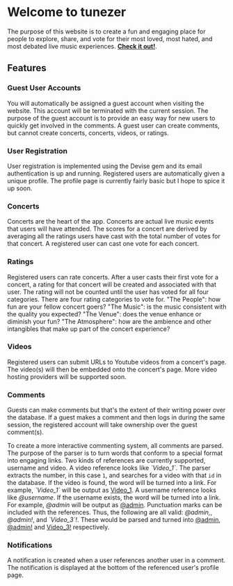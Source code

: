 # Welcome to tunezer

  The purpose of this website is to create a fun and engaging place for people to explore, share, and vote for their most loved, most hated, and most debated live music experiences. [**Check it out!**](http://tunezer.com).
  
## Features

### Guest User Accounts

  You will automatically be assigned a guest account when visiting the website. This account will be terminated with the current session. The purpose of the guest account is to provide an easy way for new users to quickly get involved in the comments. A guest user can create comments, but cannot create concerts, concerts, videos, or ratings.
  
### User Registration

  User registration is implemented using the Devise gem and its email authentication is up and running. Registered users
  are automatically given a unique profile. The profile page is currently fairly basic but I hope to spice it up soon.
  
### Concerts

  Concerts are the heart of the app. Concerts are actual live music events that users will have attended. The scores for a concert are derived by averaging all the ratings users have cast with the total number of votes for that concert. A registered user can cast one vote for each concert.

### Ratings

  Registered users can rate concerts. After a user casts their first vote for a concert, a rating for that concert will be created and associated with that user. The rating will not be counted until the user has voted for all four categories. There are four rating categories to vote for. "The People": how fun are your fellow concert goers? "The Music": is the music consistent with the quality you expected? "The Venue": does the venue enhance or diminish your fun? "The Atmosphere": how are the ambience and other intangibles that make up part of the concert experience?

### Videos

  Registered users can submit URLs to Youtube videos from a concert's page. The video(s) will then be embedded onto the concert's page. More video hosting providers will be supported soon.

### Comments

  Guests can make comments but that's the extent of their writing power over the database. If a guest makes a comment and then logs in during the same session, the registered account will take ownership over the guest comment(s).
  
  To create a more interactive commenting system, all comments are parsed. The purpose of the parser is to turn words that conform to a special format into engaging links. Two kinds of references are currently supported, username and video. A video reference looks like *\`Video_1\`*. The parser extracts the number, in this case `1`, and searches for a video with that `id` in the database. If the video is found, the word will be turned into a link. For example, *\`Video_1\`* will be output as [Video_1][1]. A username reference looks like *@username*. If the username exists, the word will be turned into a link. For example, *@admin* will be output as [@admin][1]. Punctuation marks can be included with the references. Thus, the following are all valid: *@admin,*, *@admin!*, and *\`Video_3\`!*. These would be parsed and turned into [@admin][1], [@admin!][1] and [Video_3!][1] respectively.

### Notifications

  A notification is created when a user references another user in a comment. The notification is displayed at the bottom of the referenced user's profile page.
  
[1]: google.com
